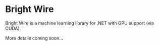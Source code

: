 # Bright Wire

Bright Wire is a machine learning library for .NET with GPU support (via CUDA).

More details coming soon...
